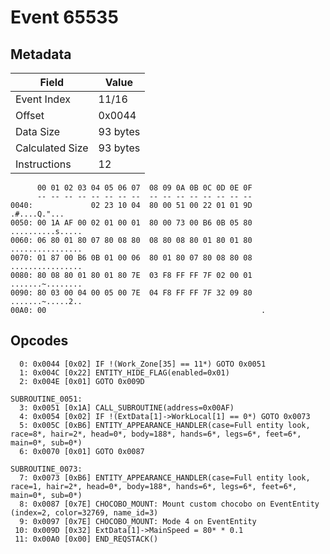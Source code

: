 # Event 65535

## Metadata

| Field           | Value    |
|-----------------|----------|
| Event Index     | 11/16    |
| Offset          | 0x0044   |
| Data Size       | 93 bytes |
| Calculated Size | 93 bytes |
| Instructions    | 12       |

```
      00 01 02 03 04 05 06 07  08 09 0A 0B 0C 0D 0E 0F
      -- -- -- -- -- -- -- --  -- -- -- -- -- -- -- --
0040:             02 23 10 04  80 00 51 00 22 01 01 9D      .#....Q."...
0050: 00 1A AF 00 02 01 00 01  80 00 73 00 B6 0B 05 80  ..........s.....
0060: 06 80 01 80 07 80 08 80  08 80 08 80 01 80 01 80  ................
0070: 01 87 00 B6 0B 01 00 06  80 01 80 07 80 08 80 08  ................
0080: 80 08 80 01 80 01 80 7E  03 F8 FF FF 7F 02 00 01  .......~........
0090: 80 03 00 04 00 05 00 7E  04 F8 FF FF 7F 32 09 80  .......~.....2..
00A0: 00                                                .               
```

## Opcodes

```
  0: 0x0044 [0x02] IF !(Work_Zone[35] == 11*) GOTO 0x0051
  1: 0x004C [0x22] ENTITY_HIDE_FLAG(enabled=0x01)
  2: 0x004E [0x01] GOTO 0x009D

SUBROUTINE_0051:
  3: 0x0051 [0x1A] CALL_SUBROUTINE(address=0x00AF)
  4: 0x0054 [0x02] IF !(ExtData[1]->WorkLocal[1] == 0*) GOTO 0x0073
  5: 0x005C [0xB6] ENTITY_APPEARANCE_HANDLER(case=Full entity look, race=8*, hair=2*, head=0*, body=188*, hands=6*, legs=6*, feet=6*, main=0*, sub=0*)
  6: 0x0070 [0x01] GOTO 0x0087

SUBROUTINE_0073:
  7: 0x0073 [0xB6] ENTITY_APPEARANCE_HANDLER(case=Full entity look, race=1, hair=2*, head=0*, body=188*, hands=6*, legs=6*, feet=6*, main=0*, sub=0*)
  8: 0x0087 [0x7E] CHOCOBO_MOUNT: Mount custom chocobo on EventEntity (index=2, color=32769, name_id=3)
  9: 0x0097 [0x7E] CHOCOBO_MOUNT: Mode 4 on EventEntity
 10: 0x009D [0x32] ExtData[1]->MainSpeed = 80* * 0.1
 11: 0x00A0 [0x00] END_REQSTACK()
```
